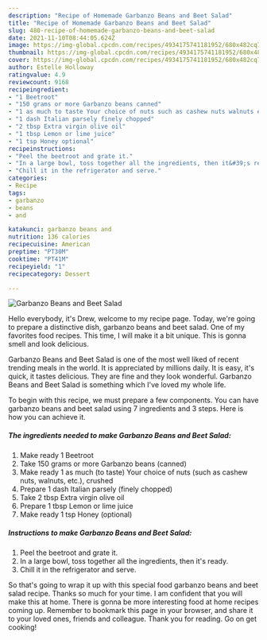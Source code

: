 ```yaml
---
description: "Recipe of Homemade Garbanzo Beans and Beet Salad"
title: "Recipe of Homemade Garbanzo Beans and Beet Salad"
slug: 480-recipe-of-homemade-garbanzo-beans-and-beet-salad
date: 2021-11-10T08:44:05.624Z
image: https://img-global.cpcdn.com/recipes/4934175741181952/680x482cq70/garbanzo-beans-and-beet-salad-recipe-main-photo.jpg
thumbnail: https://img-global.cpcdn.com/recipes/4934175741181952/680x482cq70/garbanzo-beans-and-beet-salad-recipe-main-photo.jpg
cover: https://img-global.cpcdn.com/recipes/4934175741181952/680x482cq70/garbanzo-beans-and-beet-salad-recipe-main-photo.jpg
author: Estelle Holloway
ratingvalue: 4.9
reviewcount: 9168
recipeingredient:
- "1 Beetroot"
- "150 grams or more Garbanzo beans canned"
- "1 as much to taste Your choice of nuts such as cashew nuts walnuts etc crushed"
- "1 dash Italian parsely finely chopped"
- "2 tbsp Extra virgin olive oil"
- "1 tbsp Lemon or lime juice"
- "1 tsp Honey optional"
recipeinstructions:
- "Peel the beetroot and grate it."
- "In a large bowl, toss together all the ingredients, then it&#39;s ready."
- "Chill it in the refrigerator and serve."
categories:
- Recipe
tags:
- garbanzo
- beans
- and

katakunci: garbanzo beans and 
nutrition: 136 calories
recipecuisine: American
preptime: "PT30M"
cooktime: "PT41M"
recipeyield: "1"
recipecategory: Dessert

---
```



![Garbanzo Beans and Beet Salad](https://img-global.cpcdn.com/recipes/4934175741181952/680x482cq70/garbanzo-beans-and-beet-salad-recipe-main-photo.jpg)

Hello everybody, it's Drew, welcome to my recipe page. Today, we're going to prepare a distinctive dish, garbanzo beans and beet salad. One of my favorites food recipes. This time, I will make it a bit unique. This is gonna smell and look delicious.

Garbanzo Beans and Beet Salad is one of the most well liked of recent trending meals in the world. It is appreciated by millions daily. It is easy, it's quick, it tastes delicious. They are fine and they look wonderful. Garbanzo Beans and Beet Salad is something which I've loved my whole life.




To begin with this recipe, we must prepare a few components. You can have garbanzo beans and beet salad using 7 ingredients and 3 steps. Here is how you can achieve it.

<!--inarticleads1-->

##### The ingredients needed to make Garbanzo Beans and Beet Salad:

1. Make ready 1 Beetroot
1. Take 150 grams or more Garbanzo beans (canned)
1. Make ready 1 as much (to taste) Your choice of nuts (such as cashew nuts, walnuts, etc.), crushed
1. Prepare 1 dash Italian parsely (finely chopped)
1. Take 2 tbsp Extra virgin olive oil
1. Prepare 1 tbsp Lemon or lime juice
1. Make ready 1 tsp Honey (optional)




<!--inarticleads2-->

##### Instructions to make Garbanzo Beans and Beet Salad:

1. Peel the beetroot and grate it.
1. In a large bowl, toss together all the ingredients, then it&#39;s ready.
1. Chill it in the refrigerator and serve.




So that's going to wrap it up with this special food garbanzo beans and beet salad recipe. Thanks so much for your time. I am confident that you will make this at home. There is gonna be more interesting food at home recipes coming up. Remember to bookmark this page in your browser, and share it to your loved ones, friends and colleague. Thank you for reading. Go on get cooking!
